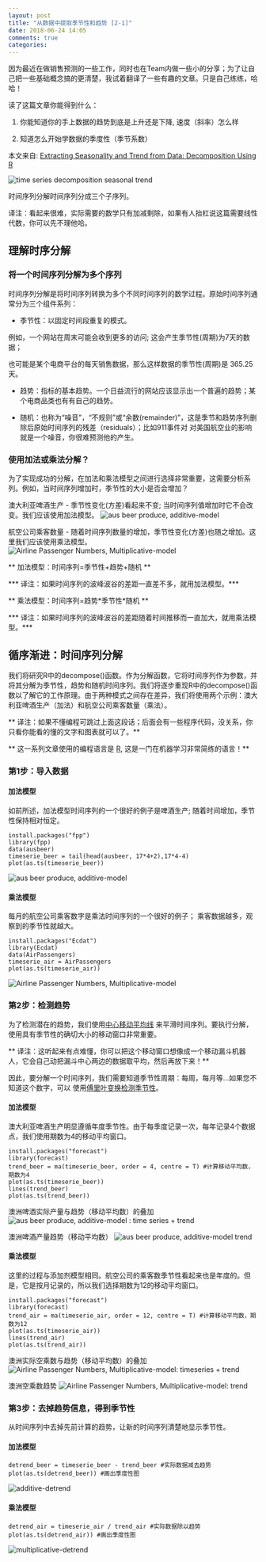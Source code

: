 ```yaml
---
layout: post
title: "从数据中提取季节性和趋势 [2-1]"
date: 2018-06-24 14:05
comments: true
categories: 
---
```


因为最近在做销售预测的一些工作，同时也在Team内做一些小的分享；为了让自己把一些基础概念搞的更清楚，我试着翻译了一些有趣的文章。只是自己练练，哈哈！


读了这篇文章你能得到什么：

1. 你能知道你的手上数据的趋势到底是上升还是下降, 速度（斜率）怎么样

2. 知道怎么开始学数据的季度性（季节系数）

本文来自: [Extracting Seasonality and Trend from Data: Decomposition Using R](https://anomaly.io/seasonal-trend-decomposition-in-r/)

![time series decomposition seasonal trend](/images/seasonal-trend-decomposition-in-r/time-series-decomposition-seasonal-trend.png)

时间序列分解时间序列分成三个子序列。

译注：看起来很难，实际需要的数学只有加减剩除，如果有人抬杠说这篇需要线性代数，你可以先不理他哈。

## 理解时序分解

### 将一个时间序列分解为多个序列

时间序列分解是将时间序列转换为多个不同时间序列的数学过程。原始时间序列通常分为三个组件系列：

* 季节性：以固定时间段重复的模式。

例如，一个网站在周末可能会收到更多的访问; 这会产生季节性(周期)为7天的数据；

也可能是某个电商平台的每天销售数据，那么这样数据的季节性(周期)是 365.25天。

* 趋势：指标的基本趋势。一个日益流行的网站应该显示出一个普遍的趋势；某个电商品类也有有自己的趋势。

* 随机：也称为“噪音”，“不规则”或“余数(remainder)”，这是季节和趋势序列删除后原始时间序列的残差（residuals）；比如911事件对 对美国航空业的影响就是一个噪音，你很难预测他的产生。

### 使用加法或乘法分解？

为了实现成功的分解，在加法和乘法模型之间进行选择非常重要，这需要分析系列。例如，当时间序列增加时，季节性的大小是否会增加？

澳大利亚啤酒生产 - 季节性变化(方差)看起来不变; 当时间序列值增加时它不会改变。我们应该使用加法模型。
![aus beer produce, additive-model ](/images/seasonal-trend-decomposition-in-r/additive-model.png)

航空公司乘客数量 - 随着时间序列数量的增加，季节性变化(方差)也随之增加。这里我们应该使用乘法模型。
![Airline Passenger Numbers, Multiplicative-model ](/images/seasonal-trend-decomposition-in-r/multiplicative-model.png)


** 加法模型：时间序列=季节性+趋势+随机 ** 

*** 译注：如果时间序列的波峰波谷的差距一直差不多，就用加法模型。***

** 乘法模型：时间序列=趋势\*季节性\*随机 ** 

*** 译注：如果时间序列的波峰波谷的差距随着时间推移而一直加大，就用乘法模型。***

## 循序渐进：时间序列分解

我们将研究R中的decompose()函数。作为分解函数，它将时间序列作为参数，并将其分解为季节性，趋势和随机时间序列。我们将逐步重现R中的decompose()函数以了解它的工作原理。由于两种模式之间存在差异，我们将使用两个示例：澳大利亚啤酒生产（加法）和航空公司乘客数量（乘法）。

** 译注：如果不懂编程可跳过上面这段话；后面会有一些程序代码，没关系，你只看你能看的懂的文字和图表就可以了。**

** 这一系列文章使用的编程语言是 [R](https://blog.gtwang.org/programming/r/), 这是一门在机器学习非常简练的语言！**


### 第1步：导入数据

#### 加法模型

如前所述，加法模型时间序列的一个很好的例子是啤酒生产; 随着时间增加，季节性保持相对恒定。

```
install.packages("fpp")
library(fpp)
data(ausbeer)
timeserie_beer = tail(head(ausbeer, 17*4+2),17*4-4)
plot(as.ts(timeserie_beer))
```

![aus beer produce, additive-model ](/images/seasonal-trend-decomposition-in-r/additive-model.png)

#### 乘法模型

每月的航空公司乘客数字是乘法时间序列的一个很好的例子； 乘客数据越多，观察到的季节性就越大。

```
install.packages("Ecdat")
library(Ecdat)
data(AirPassengers)
timeserie_air = AirPassengers
plot(as.ts(timeserie_air))
```

![Airline Passenger Numbers, Multiplicative-model ](/images/seasonal-trend-decomposition-in-r/multiplicative-model.png)


### 第2步：检测趋势

为了检测潜在的趋势，我们使用[中心移动平均线](http://www.itl.nist.gov/div898/handbook/pmc/section4/pmc422.htm) 来平滑时间序列。要执行分解，使用具有季节性的确切大小的移动窗口非常重要。

** 译注：这听起来有点难懂，你可以把这个移动窗口想像成一个移动漏斗机器人，它会自己动把漏斗中心两边的数据取平均，然后再放下来！**

因此，要分解一个时间序列，我们需要知道季节性周期：每周，每月等...如果您不知道这个数字，可以  使用[傅里叶变换检测季节性](https://anomaly.io/detect-seasonality-using-fourier-transform-r/)。

#### 加法模型

澳大利亚啤酒生产明显遵循年度季节性。由于每季度记录一次，每年记录4个数据点，我们使用期数为4的移动平均窗口。

```
install.packages("forecast")
library(forecast)
trend_beer = ma(timeserie_beer, order = 4, centre = T) #计算移动平均数，期数为4
plot(as.ts(timeserie_beer))
lines(trend_beer)
plot(as.ts(trend_beer))
```
澳洲啤酒实际产量与趋势（移动平均数）的叠加
![aus beer produce, additive-model  : time series + trend](/images/seasonal-trend-decomposition-in-r/additive-moving-average.png)

澳洲啤酒产量趋势（移动平均数）
![aus beer produce, additive-model trend](/images/seasonal-trend-decomposition-in-r/additive-trend.png)


#### 乘法模型

这里的过程与添加剂模型相同。航空公司的乘客数季节性看起来也是年度的。但是，它是按月记录的，所以我们选择期数为12的移动平均窗口。

```
install.packages("forecast")
library(forecast)
trend_air = ma(timeserie_air, order = 12, centre = T) #计算移动平均数，期数为12
plot(as.ts(timeserie_air))
lines(trend_air)
plot(as.ts(trend_air))
```

澳洲实际空乘数与趋势（移动平均数）的叠加
![Airline Passenger Numbers, Multiplicative-model:  timeseries + trend](https://anomaly.io/wp-content/uploads/2015/12/multiplicative-moving-average.png)

澳洲空乘数趋势
![Airline Passenger Numbers, Multiplicative-model:  trend](https://anomaly.io/wp-content/uploads/2015/12/multiplicative-trend.png)


### 第3步：去掉趋势信息，得到季节性

从时间序列中去掉先前计算的趋势，让新的时间序列清楚地显示季节性。


#### 加法模型

```
detrend_beer = timeserie_beer - trend_beer #实际数据减去趋势
plot(as.ts(detrend_beer)) #画出季度性图
```

![additive-detrend](https://anomaly.io/wp-content/uploads/2015/12/additive-detrend.png)

#### 乘法模型

```
detrend_air = timeserie_air / trend_air #实际数据除以趋势
plot(as.ts(detrend_air)) #画出季度性图
```
![multiplicative-detrend](https://anomaly.io/wp-content/uploads/2015/12/multiplicative-detrend.png)



